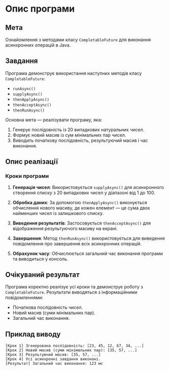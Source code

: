 # Опис програми

## Мета
Ознайомлення з методами класу `CompletableFuture` для виконання асинхронних операцій в Java.

## Завдання
Програма демонструє використання наступних методів класу `CompletableFuture`:
- `runAsync()`
- `supplyAsync()`
- `thenApplyAsync()`
- `thenAcceptAsync()`
- `thenRunAsync()`

Основна мета — реалізувати програму, яка:
1. Генерує послідовність із 20 випадкових натуральних чисел.
2. Формує новий масив із сум мінімальних пар чисел.
3. Виводить початкову послідовність, результуючий масив і час виконання.

## Опис реалізації

### Кроки програми
1. **Генерація чисел**:
   Використовується `supplyAsync()` для асинхронного створення списку з 20 випадкових чисел у діапазоні від 1 до 100.

2. **Обробка даних**:
   За допомогою `thenApplyAsync()` виконується обчислення нового масиву, де кожен елемент — це сума двох найменших чисел із залишкового списку.

3. **Виведення результатів**:
   Застосовується `thenAcceptAsync()` для відображення результуючого масиву на екрані.

4. **Завершення**:
   Метод `thenRunAsync()` використовується для виведення повідомлення про завершення всіх асинхронних операцій.

5. **Обрахунок часу**:
   Обчислюється загальний час виконання програми та виводиться у консоль.

## Очікуваний результат
Програма коректно реалізує усі кроки та демонструє роботу з `CompletableFuture`. Результати виводяться з інформаційними повідомленнями:
- Початкова послідовність чисел.
- Новий масив (суми мінімальних пар).
- Загальний час виконання.

## Приклад виводу
```
[Крок 1] Згенерована послідовність: [23, 45, 12, 67, 34, ...]
[Крок 2] Новий масив (суми мінімальних пар): [35, 57, ...]
[Крок 3] Результуючий масив: [35, 57, ...]
[Крок 4] Усі асинхронні завдання виконані.
[Результат] Загальний час виконання: 123 мс
```


